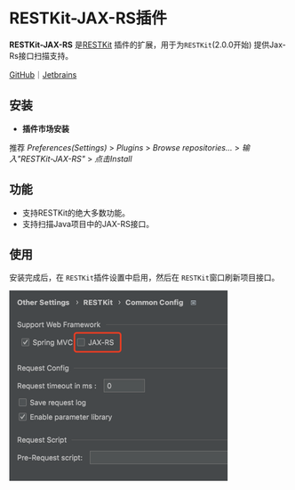 # RESTKit-JAX-RS插件

**RESTKit-JAX-RS** 是[RESTKit](https://plugins.jetbrains.com/plugin/14723-restkit) 插件的扩展，用于为`RESTKit`(2.0.0开始) 提供Jax-Rs接口扫描支持。

[GitHub](https://github.com/newhoo/RESTKit-JAX-RS)｜[Jetbrains](https://plugins.jetbrains.com/plugin/17955-restkit-jax-rs)

## 安装

- **插件市场安装**

推荐  _Preferences(Settings)_ > _Plugins_ > _Browse repositories..._ > _输入"RESTKit-JAX-RS"_ > _点击Install_

## 功能

- 支持RESTKit的绝大多数功能。
- 支持扫描Java项目中的JAX-RS接口。

## 使用

安装完成后，在 `RESTKit`插件设置中启用，然后在 `RESTKit`窗口刷新项目接口。

![](images/242433115256634.png)
